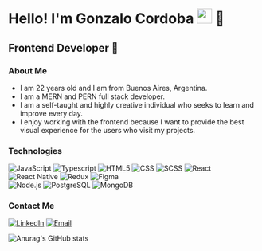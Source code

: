 <h1>Hello! I'm Gonzalo Cordoba <img src="https://raw.githubusercontent.com/iampavangandhi/iampavangandhi/master/gifs/Hi.gif" width="30px"> 🚀</h1>
<h2>Frontend Developer 🎨</h2>

### About Me
- I am 22 years old and I am from Buenos Aires, Argentina.
- I am a MERN and PERN full stack developer.
- I am a self-taught and highly creative individual who seeks to learn and improve every day.
- I enjoy working with the frontend because I want to provide the best visual experience for the users who visit my projects.

### Technologies
  ![JavaScript](https://img.shields.io/badge/-JavaScript-333333?style=flat&logo=javascript)
  ![Typescript](https://img.shields.io/badge/-Typescript-333333?style=flat&logo=typescript)
  ![HTML5](https://img.shields.io/badge/-HTML5-333333?style=flat&logo=HTML5)
  ![CSS](https://img.shields.io/badge/-CSS-333333?style=flat&logo=CSS3&logoColor=1572B6)
  ![SCSS](https://img.shields.io/badge/-SCSS-333333?style=flat&logo=SASS&logoColor=CE6B9E)
  ![React](https://img.shields.io/badge/-React-333333?style=flat&logo=react)
  ![React Native](https://img.shields.io/badge/ReactNative_--blue?style=flat-square&logo=react&color=%2361DAFB)
  ![Redux](https://img.shields.io/badge/-Redux-333333?style=flat&logo=redux)
  ![Figma](https://img.shields.io/badge/-Figma-333333?style=flat&logo=figma)
  <br/>
  ![Node.js](https://img.shields.io/badge/-Node.js-333333?style=flat&logo=node.js)
  ![PostgreSQL](https://img.shields.io/badge/-PostgreSQL-333333?style=flat&logo=postgresql)
  ![MongoDB](https://img.shields.io/badge/-MongoDB-333333?style=flat&logo=MongoDB)

### Contact Me
<a href="www.linkedin.com/in/gonzalocordob"><img alt="LinkedIn" src="https://img.shields.io/badge/LinkedIn_-GonzaloCordoba-blue?style=flat-square&logo=linkedin&color=%230A66C2"></a>
<a href="cordobagonzalosr@gmail.com"><img alt="Email" src="https://img.shields.io/badge/Gmail_-GonzaloCordoba-blue?style=flat-square&logo=gmail&color=%23EA4335"></a>  

![Anurag's GitHub stats](https://github-readme-stats.vercel.app/api?username=gonzalo-cordoba&show_icons=true&theme=tokyonight)

